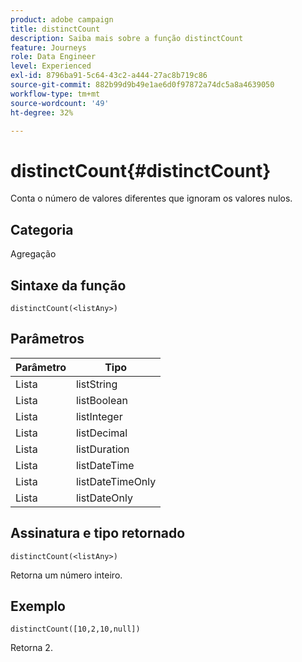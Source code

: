 ```yaml
---
product: adobe campaign
title: distinctCount
description: Saiba mais sobre a função distinctCount
feature: Journeys
role: Data Engineer
level: Experienced
exl-id: 8796ba91-5c64-43c2-a444-27ac8b719c86
source-git-commit: 882b99d9b49e1ae6d0f97872a74dc5a8a4639050
workflow-type: tm+mt
source-wordcount: '49'
ht-degree: 32%

---
```


# distinctCount{#distinctCount}

Conta o número de valores diferentes que ignoram os valores nulos.

## Categoria

Agregação

## Sintaxe da função

`distinctCount(<listAny>)`

## Parâmetros

| Parâmetro | Tipo |
|-----------|------------------|
| Lista | listString |
| Lista | listBoolean |
| Lista | listInteger |
| Lista | listDecimal |
| Lista | listDuration |
| Lista | listDateTime |
| Lista | listDateTimeOnly |
| Lista | listDateOnly |

## Assinatura e tipo retornado

`distinctCount(<listAny>)`

Retorna um número inteiro.

## Exemplo

`distinctCount([10,2,10,null])`

Retorna 2.
